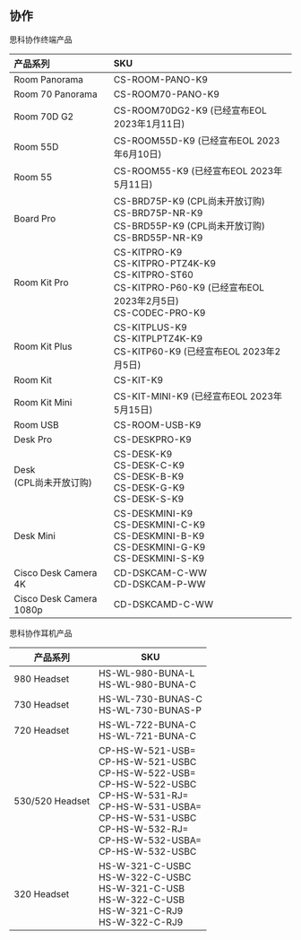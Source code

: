 ## 协作



思科协作终端产品

| 产品系列                   | SKU                                                          |
| :------------------------- | :----------------------------------------------------------- |
| Room Panorama              | CS-ROOM-PANO-K9                                              |
| Room 70 Panorama           | CS-ROOM70-PANO-K9                                            |
| Room 70D G2                | CS-ROOM70DG2-K9  (已经宣布EOL  2023年1月11日)                |
| Room 55D                   | CS-ROOM55D-K9  (已经宣布EOL  2023年6月10日)                  |
| Room 55                    | CS-ROOM55-K9  (已经宣布EOL  2023年5月11日)                   |
| Board Pro                  | CS-BRD75P-K9  (CPL尚未开放订购)<br/>CS-BRD75P-NR-K9<br/>CS-BRD55P-K9   (CPL尚未开放订购)<br/>CS-BRD55P-NR-K9 |
| Room Kit Pro               | CS-KITPRO-K9<br/>CS-KITPRO-PTZ4K-K9<br/>CS-KITPRO-ST60<br/>CS-KITPRO-P60-K9  (已经宣布EOL  2023年2月5日)<br/>CS-CODEC-PRO-K9 |
| Room Kit Plus              | CS-KITPLUS-K9<br/>CS-KITPLPTZ4K-K9<br/>CS-KITP60-K9 (已经宣布EOL  2023年2月5日) |
| Room Kit                   | CS-KIT-K9                                                    |
| Room Kit Mini              | CS-KIT-MINI-K9  (已经宣布EOL  2023年5月15日)                 |
| Room USB                   | CS-ROOM-USB-K9                                               |
| Desk Pro                   | CS-DESKPRO-K9                                                |
| Desk<br/>(CPL尚未开放订购) | CS-DESK-K9<br/>CS-DESK-C-K9 <br/>CS-DESK-B-K9<br/>CS-DESK-G-K9<br/>CS-DESK-S-K9 |
| Desk Mini                  | CS-DESKMINI-K9<br/>CS-DESKMINI-C-K9<br/>CS-DESKMINI-B-K9<br/>CS-DESKMINI-G-K9<br/>CS-DESKMINI-S-K9 |
| Cisco Desk Camera 4K       | CD-DSKCAM-C-WW<br/>CD-DSKCAM-P-WW                            |
| Cisco Desk Camera 1080p    | CD-DSKCAMD-C-WW                                              |



思科协作耳机产品

| 产品系列        | SKU                                                          |
| --------------- | ------------------------------------------------------------ |
| 980 Headset     | HS-WL-980-BUNA-L<br/>HS-WL-980-BUNA-C                        |
| 730 Headset     | HS-WL-730-BUNAS-C<br/>HS-WL-730-BUNAS-P                      |
| 720 Headset     | HS-WL-722-BUNA-C<br/>HS-WL-721-BUNA-C                        |
| 530/520 Headset | CP-HS-W-521-USB=<br/>CP-HS-W-521-USBC<br/>CP-HS-W-522-USB=<br/>CP-HS-W-522-USBC<br/>CP-HS-W-531-RJ=<br/>CP-HS-W-531-USBA=<br/>CP-HS-W-531-USBC<br/>CP-HS-W-532-RJ=<br/>CP-HS-W-532-USBA=<br/>CP-HS-W-532-USBC |
| 320 Headset     | HS-W-321-C-USBC<br/>HS-W-322-C-USBC<br/>HS-W-321-C-USB<br/>HS-W-322-C-USB<br/>HS-W-321-C-RJ9<br/>HS-W-322-C-RJ9 |

